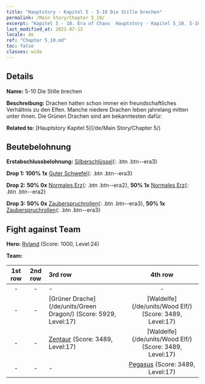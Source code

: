 ```yaml
---
title: "Hauptstory - Kapitel 5 - 5-10 Die Stille brechen"
permalink: /Main Story/Chapter 5_10/
excerpt: "Kapitel 5 - 10. Era of Chaos  Hauptstory - Kapitel 5_10. 5-10 Die Stille brechen"
last_modified_at: 2021-07-13
locale: de
ref: "Chapter 5_10.md"
toc: false
classes: wide
---
```


## Details

 **Name:** 5-10 Die Stille brechen

 **Beschreibung:** Drachen hatten schon immer ein freundschaftliches Verhältnis zu den Elfen. Manche niedere Drachen leben jahrelang mitten unter ihnen. Die Grünen Drachen sind am bekanntesten dafür.

 **Related to:** [Hauptstory Kapitel 5](/de/Main Story/Chapter 5/)

## Beutebelohnung

 **Erstabschlussbelohnung:** [Silberschlüssel](/ItemsDE/con_693/){: .btn .btn--era3}

 **Drop 1:** **100% 1x** [Guter Schwefel](/ItemsDE/mat_15/){: .btn .btn--era3}

 **Drop 2:** **50% 0x** [Normales Erz](/ItemsDE/mat_6/){: .btn .btn--era2}, **50% 1x** [Normales Erz](/ItemsDE/mat_6/){: .btn .btn--era2}

 **Drop 3:** **50% 0x** [Zauberspruchrollen](/ItemsDE/con_694/){: .btn .btn--era3}, **50% 1x** [Zauberspruchrollen](/ItemsDE/con_694/){: .btn .btn--era3}


## Fight against Team
 **Hero:** [Ryland](/de/heroes/Ryland/) (Score: 1000, Level:24)

 **Team:**


  | 1st row | 2nd row | 3rd row | 4th row |
  |:----:|:----:|:----|:----:|
  | - | - | - | - |
  | - | - | [Grüner Drache](/de/units/Green Dragon/) (Score: 5929, Level:17)  | [Waldelfe](/de/units/Wood Elf/) (Score: 3489, Level:17)  |
  | - | - | [Zentaur](/de/units/Centaur/) (Score: 3489, Level:17)  | [Waldelfe](/de/units/Wood Elf/) (Score: 3489, Level:17)  |
  | - | - | - | [Pegasus](/de/units/Pegasus/) (Score: 3489, Level:17)  |


